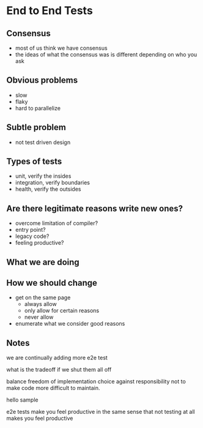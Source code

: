 # End to End Tests

## Consensus
- most of us think we have consensus
- the ideas of what the consensus was is different depending on who you ask

## Obvious problems
- slow
- flaky
- hard to parallelize

## Subtle problem
- not test driven design

## Types of tests
- unit, verify the insides
- integration, verify boundaries
- health, verify the outsides

## Are there legitimate reasons write new ones?
- overcome limitation of compiler?
- entry point?
- legacy code?
- feeling productive?

## What we are doing

## How we should change
- get on the same page
    - always allow
    - only allow for certain reasons
    - never allow
- enumerate what we consider good reasons

## Notes
we are continually adding more e2e test

what is the tradeoff if we shut them all off

balance freedom of implementation choice against responsibility not to make code more difficult to maintain. 

hello sample

e2e tests make you feel productive in the same sense that not testing at all makes you feel productive
